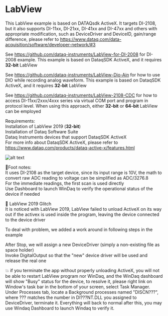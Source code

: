 # LabView
This LabView example is based on DATAQsdk ActiveX. It targets DI-2108, but it also supports DI-11xx, DI-21xx, DI-41xx and DI-47xx and others with appropriate modification, such as DeviceDriver and DeviceID, gain/range difference, please refer to https://www.dataq.com/data-acquisition/software/developer-network/#3

See https://github.com/dataq-instruments/LabView-for-DI-2008 for DI-2008 example. This example is based on DataqSDK ActiveX, and it requires **32-bit** LabView

See https://github.com/dataq-instruments/LabView-Dio-Ain for how to use DIO while recording analog waveform. This example is based on DataqSDK ActiveX, and it requires **32-bit** LabView

See https://github.com/dataq-instruments/LabView-2108-CDC for how to access DI-11xx/2xxx/4xxx series via virtual COM port and program in  protocol level. When using this approach, either **32-bit** or **64-bit** LabView can be employed

Requirements:<br/>
  Installation of LabView 2019 (**32-bit**)<br/>
  Installation of Dataq Software Suite<br/>
  Dataq Instruments devices that support DataqSDK ActiveX<br/> 
  For more info about DataqSDK ActiveX, please refer to https://www.dataq.com/products/dataq-active-x/features.html


![alt text](https://www.dataq.com/resources/repository/labview.gif "ScreenCapture")

:notebook:Foot notes:<br/>
  It uses DI-2108 as the target device, since its input range is 10V, the math to convert raw ADC reading to voltage can be simplified as ADC/3276.8 <br/>
  For the immediate readings, the first scan is used directly<br/>
  Use Dashboard to launch WinDaq to verify the operational status of the device if needed
  
:bug: LabView 2019 Glitch<br/>
  It is noticed with LabView 2019, LabView failed to unload ActiveX on its way out if the activex is used inside the program, leaving the device connected to the device driver
  
  To deal with problem, we added a work around in following steps in the example
  
  After Stop, we will assign a new DeviceDriver (simply a non-existing file as space holder)<br/>
  Invoke DigitalOutput so that the "new" device driver will be used and release the real one<br/>
 
:boom: if you terminate the app without properly unloading ActiveX, you will not be able to restart LabView program nor WinDaq, and the WinDaq dashboard will show "Busy" status for the device, to resolve it, please right link on Window's task bar in the bottom of your screen, select Task Manager. Under Processes tab, locate a Background processes named "DISCN???", where ??? matches the number in DI???NT.DLL you assigned to DeviceDriver, terminate it. Everything will back to normal after this, you may use Windaq Dashboard to launch Windaq to verify it.
